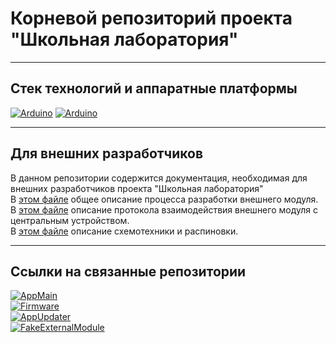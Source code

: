 # Корневой репозиторий проекта "Школьная лаборатория"
***
## Стек технологий и аппаратные платформы
[![Arduino](https://img.shields.io/static/v1?style=for-the-badge&label=Espressif&message=ESP32-WROVER-E&logo=Espressif&color=red&labelColor=grey)](https://espressif.com/)
[![Arduino](https://img.shields.io/static/v1?style=for-the-badge&label=Micropython&message=1.19.1&logo=Micropython&color=red&labelColor=grey)](https://micropython.org/)   
***
## Для внешних разработчиков
В данном репозитории содержится документация, необходимая для внешних разработчиков проекта "Школьная лаборатория"  
В [этом файле](/development-guide.md) общее описание процесса разработки внешнего модуля.  
В [этом файле](/protocol-description.md) описание протокола взаимодействия внешнего модуля с центральным устройством.  
В [этом файле](/circuit-design-requirements.md) описание схемотехники и распиновки.
***
## Ссылки на связанные репозитории
[![AppMain](https://img.shields.io/badge/AppMain-приложение-blueviolet)](https://github.com/Bastion-RND/school_lab)  
[![Firmware](https://img.shields.io/badge/Firmware-прошивка_для_устройства-green)](https://github.com/Bastion-RND/SchoolLabDevice)  
[![AppUpdater](https://img.shields.io/badge/AppUpdated-приложения_для_прошивки_и_проверки_устройства-orange)](https://github.com/Bastion-RND/school-lab-device-service-app)  
[![FakeExternalModule](https://img.shields.io/badge/FakeExternalModule-прошивка_для_имитатора_внешнего_MODULE-blue)](https://github.com/Bastion-RND/school-lab-device-fake-sensor)
